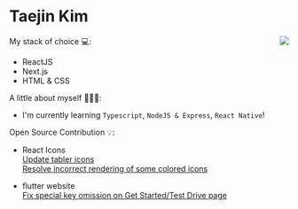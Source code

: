Taejin Kim
============
<img align='right' src="https://github-readme-stats.vercel.app/api?username=kimtaejin3&show_icons=true">

My stack of choice 💻: 
- ReactJS 
- Next.js
- HTML & CSS

A little about myself 🕵🏻‍♂️:
- I'm currently learning `Typescript`, `NodeJS & Express`, `React Native`!

Open Source Contribution 💡:
- React Icons <br>
[Update tabler icons](https://github.com/react-icons/react-icons/pull/811) <br/>
[Resolve incorrect rendering of some colored icons](https://github.com/react-icons/react-icons/pull/830)

- flutter website <br>
[Fix special key omission on Get Started/Test Drive page](https://github.com/flutter/website/pull/10721)

